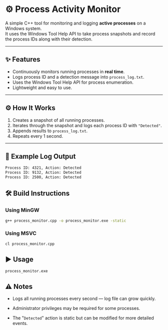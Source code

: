 
# ⚙️ Process Activity Monitor

A simple C++ tool for monitoring and logging **active processes** on a Windows system.  
It uses the Windows Tool Help API to take process snapshots and record the process IDs along with their detection.

---

## ✨ Features

- Continuously monitors running processes in **real time**.
- Logs process ID and a detection message into `process_log.txt`.
- Uses the Windows Tool Help API for process enumeration.
- Lightweight and easy to use.

---

## ⚙ How It Works

1. Creates a snapshot of all running processes.
2. Iterates through the snapshot and logs each process ID with `"Detected"`.
3. Appends results to `process_log.txt`.
4. Repeats every 1 second.

---

## 📄 Example Log Output
```bash
Process ID: 4321, Action: Detected
Process ID: 9132, Action: Detected
Process ID: 2500, Action: Detected
```

## 🛠 Build Instructions
### Using MinGW
```bash
g++ process_monitor.cpp -o process_monitor.exe -static
```

### Using MSVC
```bash
cl process_monitor.cpp
```

## ▶ Usage
```bash
process_monitor.exe
```

## ⚠ Notes
- Logs all running processes every second — log file can grow quickly.

- Administrator privileges may be required for some processes.

- The "`Detected`" action is static but can be modified for more detailed events.
